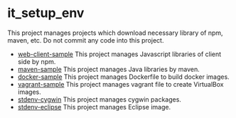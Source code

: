 # it_setup_env
This project manages projects which download necessary library of npm, maven, etc. Do not commit any code into this project.

+ [web-client-sample](web-client-sample/README.md) This project manages Javascript libraries of client side by npm.
+ [maven-sample](maven-sample/README.md)  This project manages Java libraries by maven.
+ [docker-sample](docker-sample/README.md) This project manages Dockerfile to build docker images.
+ [vagrant-sample](vagrant-sample/README.md) This project manages vagrant file to create VirtualBox images.
+ [stdenv-cygwin](https://github.com/tkcmada/stdenv_cygwin) This project manages cygwin packages.
+ [stdenv-eclipse](https://github.com/tkcmada/stdenv_eclipse) This project manages Eclipse image.
